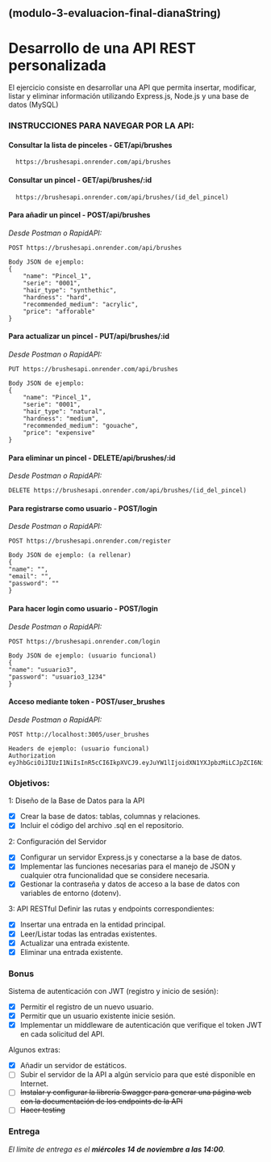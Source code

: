 ## (modulo-3-evaluacion-final-dianaString)

# Desarrollo de una API REST personalizada
El ejercicio consiste en desarrollar una API que permita insertar, modificar, listar y eliminar información utilizando Express.js, Node.js y una base de datos (MySQL)

### INSTRUCCIONES PARA NAVEGAR POR LA API:

#### Consultar la lista de pinceles - GET/api/brushes
      https://brushesapi.onrender.com/api/brushes 
#### Consultar un pincel - GET/api/brushes/:id
      https://brushesapi.onrender.com/api/brushes/(id_del_pincel)
#### Para añadir un pincel - POST/api/brushes
*Desde Postman o RapidAPI:*
    
    POST https://brushesapi.onrender.com/api/brushes

    Body JSON de ejemplo:
    {
        "name": "Pincel_1",
        "serie": "0001",
        "hair_type": "synthethic",
        "hardness": "hard",
        "recommended_medium": "acrylic",
        "price": "afforable"
    } 

#### Para actualizar un pincel - PUT/api/brushes/:id
*Desde Postman o RapidAPI:*

    PUT https://brushesapi.onrender.com/api/brushes

    Body JSON de ejemplo:
    {
        "name": "Pincel_1",
        "serie": "0001",
        "hair_type": "natural",
        "hardness": "medium",
        "recommended_medium": "gouache",
        "price": "expensive"
    } 
#### Para eliminar un pincel - DELETE/api/brushes/:id
*Desde Postman o RapidAPI:*

    DELETE https://brushesapi.onrender.com/api/brushes/(id_del_pincel)

#### Para registrarse como usuario - POST/login
*Desde Postman o RapidAPI:*

    POST https://brushesapi.onrender.com/register

    Body JSON de ejemplo: (a rellenar)
    {
    "name": "",
    "email": "",
    "password": ""
    }

#### Para hacer login como usuario - POST/login
*Desde Postman o RapidAPI:*

    POST https://brushesapi.onrender.com/login

    Body JSON de ejemplo: (usuario funcional)
    {
    "name": "usuario3",
    "password": "usuario3_1234"
    }

#### Acceso mediante token - POST/user_brushes
*Desde Postman o RapidAPI:*

    POST http://localhost:3005/user_brushes

    Headers de ejemplo: (usuario funcional)
    Authorization eyJhbGciOiJIUzI1NiIsInR5cCI6IkpXVCJ9.eyJuYW1lIjoidXN1YXJpbzMiLCJpZCI6NiwiaWF0IjoxNzAwMDUzOTU2LCJleHAiOjE3MDAwNTc1NTZ9.7KJ1xTCLyJBUFp56mrRnkD7h40HAfggL2TYAPxFr02o

### Objetivos:

1: Diseño de la Base de Datos para la API

- [X] Crear la base de datos: tablas, columnas y relaciones. 
- [X] Incluir el código del archivo .sql en el repositorio.

2: Configuración del Servidor

- [X] Configurar un servidor Express.js y conectarse a la base de datos.
- [X] Implementar las funciones necesarias para el manejo de JSON y cualquier otra funcionalidad que se considere necesaria.
- [X] Gestionar la contraseña y datos de acceso a la base de
datos con variables de entorno (dotenv).

3: API RESTful
Definir las rutas y endpoints correspondientes:
- [X] Insertar una entrada en la entidad principal.
- [X] Leer/Listar todas las entradas existentes.
- [X] Actualizar una entrada existente.
- [X] Eliminar una entrada existente.

### Bonus

Sistema de autenticación con JWT (registro y inicio de sesión):
- [X] Permitir el registro de un nuevo usuario.
- [X] Permitir que un usuario existente inicie sesión.
- [X] Implementar un middleware de autenticación que verifique el token JWT en cada solicitud del API.

Algunos extras:

- [X] Añadir un servidor de estáticos.
- [ ] Subir el servidor de la API a algún servicio para que esté disponible en Internet.
- [ ] ~~Instalar y configurar la librería Swagger para generar una página web con la documentación de los endpoints de la API~~
- [ ] ~~Hacer testing~~

### Entrega
*El límite de entrega es el **miércoles 14 de noviembre a las 14:00**.*


<br>
